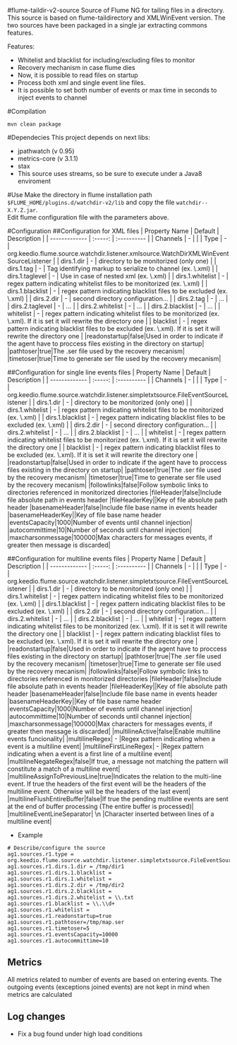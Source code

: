 #flume-taildir-v2-source
Source of Flume NG for tailing files in a directory. This source is based on flume-taildirectory and XMLWinEvent version. The two sources have been packaged in a single jar extracting commons features.

Features:
* Whitelist and blacklist for including/excluding files to monitor
* Recovery mechanism in case flume dies
* Now, it is possible to read files on startup
* Process both xml and single event line files.
* It is possible to set both number of events or max time in seconds to inject events to channel

#Compilation
```
mvn clean package
```

#Dependecies
This project depends on next libs:
* jpathwatch (v 0.95)
* metrics-core (v 3.1.1)
* stax
* This source uses streams, so be sure to execute under a Java8 enviroment

#Use
Make the directory in flume installation path ```$FLUME_HOME/plugins.d/watchdir-v2/lib``` and copy the file   ```watchdir--X.Y.Z.jar```.  
Edit flume configuration file with the parameters above.

#Configuration
##Configuration for XML files
| Property Name | Default | Description |
| ------------- | :-----: | :---------- |
| Channels | - |  |
| Type | - | org.keedio.flume.source.watchdir.listener.xmlsource.WatchDirXMLWinEventSourceListener |
| dirs.1.dir | - | directory to be monitorized (only one) |
| dirs.1.tag | - | Tag identifying markup to serialize to channel (ex. \\.xml) |
| dirs.1.taglevel | - | Use in case of nested xml (ex. \\.xml) |
| dirs.1.whitelist | - | regex pattern indicating whitelist files to be monitorized (ex. \\.xml) |
| dirs.1.blacklist | - | regex pattern indicating blacklist files to be excluded (ex. \\.xml) |
| dirs.2.dir | - | second directory configuration... |
| dirs.2.tag | - | ... |
| dirs.2.taglevel | - | ... |
| dirs.2.whitelist | - | ... |
| dirs.2.blacklist | - | ... |
| whitelist | - | regex pattern indicating whitelist files to be monitorized (ex. \\.xml). If it is set it will rewrite the directory one |
| blacklist | - | regex pattern indicating blacklist files to be excluded (ex. \\.xml). If it is set it will rewrite the directory one |
|readonstartup|false|Used in order to indicate if the agent have to proccess files existing in the directory on startup|
|pathtoser|true|The .ser file used by the recovery mecanism|
|timetoser|true|Time to generate ser file used by the recovery mecanism|

##Configuration for single line events files
| Property Name | Default | Description |
| ------------- | :-----: | :---------- |
| Channels | - |  |
| Type | - | org.keedio.flume.source.watchdir.listener.simpletxtsource.FileEventSourceListener |
| dirs.1.dir | - | directory to be monitorized (only one) |
| dirs.1.whitelist | - | regex pattern indicating whitelist files to be monitorized (ex. \\.xml) |
| dirs.1.blacklist | - | regex pattern indicating blacklist files to be excluded (ex. \\.xml) |
| dirs.2.dir | - | second directory configuration... |
| dirs.2.whitelist | - | ... |
| dirs.2.blacklist | - | ... |
| whitelist | - | regex pattern indicating whitelist files to be monitorized (ex. \\.xml). If it is set it will rewrite the directory one |
| blacklist | - | regex pattern indicating blacklist files to be excluded (ex. \\.xml). If it is set it will rewrite the directory one |
|readonstartup|false|Used in order to indicate if the agent have to proccess files existing in the directory on startup|
|pathtoser|true|The .ser file used by the recovery mecanism|
|timetoser|true|Time to generate ser file used by the recovery mecanism|
|followlinks|false|Follow symbolic links to directories referenced in monitorized directories
|fileHeader|false|Include file absolute path in events header
|fileHeaderKey||Key of file absolute path header
|basenameHeader|false|Include file base name in events header
|basenameHeaderKey||Key of file base name header
|eventsCapacity|1000|Number of events until channel injection|
|autocommittime|10|Number of seconds until channel injection|
|maxcharsonmessage|100000|Max characters for messages events, if greater then message is discarded|


##Configuration for multiline events files
| Property Name | Default | Description |
| ------------- | :-----: | :---------- |
| Channels | - |  |
| Type | - | org.keedio.flume.source.watchdir.listener.simpletxtsource.FileEventSourceListener |
| dirs.1.dir | - | directory to be monitorized (only one) |
| dirs.1.whitelist | - | regex pattern indicating whitelist files to be monitorized (ex. \\.xml) |
| dirs.1.blacklist | - | regex pattern indicating blacklist files to be excluded (ex. \\.xml) |
| dirs.2.dir | - | second directory configuration... |
| dirs.2.whitelist | - | ... |
| dirs.2.blacklist | - | ... |
| whitelist | - | regex pattern indicating whitelist files to be monitorized (ex. \\.xml). If it is set it will rewrite the directory one |
| blacklist | - | regex pattern indicating blacklist files to be excluded (ex. \\.xml). If it is set it will rewrite the directory one |
|readonstartup|false|Used in order to indicate if the agent have to proccess files existing in the directory on startup|
|pathtoser|true|The .ser file used by the recovery mecanism|
|timetoser|true|Time to generate ser file used by the recovery mecanism|
|followlinks|false|Follow symbolic links to directories referenced in monitorized directories
|fileHeader|false|Include file absolute path in events header
|fileHeaderKey||Key of file absolute path header
|basenameHeader|false|Include file base name in events header
|basenameHeaderKey||Key of file base name header
|eventsCapacity|1000|Number of events until channel injection|
|autocommittime|10|Number of seconds until channel injection|
|maxcharsonmessage|100000|Max characters for messages events, if greater then message is discarded|
|multilineActive|false|Enable multiline events funcionality|
|multilineRegex| - |Regex pattern indicating when a event is a multiline event|
|multilineFirstLineRegex| - |Regex pattern indicating when a event is a first line of a multiline event|
|multilineNegateRegex|false|If true, a message not matching the pattern will constitute a match of a multiline event|
|multilineAssignToPreviousLine|true|Indicates the relation to the multi-line event. If true the headers of the first event will be the headers of the multiline event. Otherwise will be the headers of the last event|
|multilineFlushEntireBuffer|false|If true the pending multiline events are sent at the end of buffer processing (The entire buffer is processed)|
|multilineEventLineSeparator| \n |Character inserted between lines of a multiline event|



* Example

```
# Describe/configure the source
ag1.sources.r1.type = org.keedio.flume.source.watchdir.listener.simpletxtsource.FileEventSourceListener
ag1.sources.r1.dirs.1.dir = /tmp/dir1
ag1.sources.r1.dirs.1.blacklist =
ag1.sources.r1.dirs.1.whitelist =
ag1.sources.r1.dirs.2.dir = /tmp/dir2
ag1.sources.r1.dirs.2.blacklist =
ag1.sources.r1.dirs.2.whitelist = \\.txt
ag1.sources.r1.blacklist = \\.\\d+
ag1.sources.r1.whitelist =
ag1.sources.r1.readonstartup=true
ag1.sources.r1.pathtoser=/tmp/map.ser
ag1.sources.r1.timetoser=5
ag1.sources.r1.eventsCapacity=10000
ag1.sources.r1.autocommittime=10
```

## Metrics
All metrics related to number of events are based on entering events. The outgoing events (exceptions joined events) are not kept in mind when metrics are calculated


## Log changes
* Fix a bug found under high load conditions


